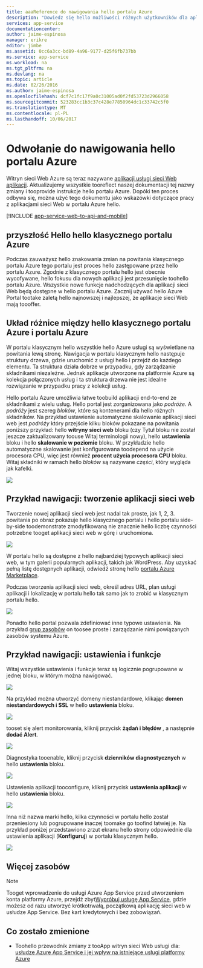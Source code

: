 ```yaml
---
title: aaaReference do nawigowania hello portalu Azure
description: "Dowiedz się hello możliwości różnych użytkowników dla aplikacji sieci Web usługi między hello portalu zarządzania i hello portalu Azure"
services: app-service
documentationcenter: 
author: jaime-espinosa
manager: erikre
editor: jimbe
ms.assetid: 0cc6a3cc-bd89-4a96-9177-d25f6fb737bb
ms.service: app-service
ms.workload: na
ms.tgt_pltfrm: na
ms.devlang: na
ms.topic: article
ms.date: 02/26/2016
ms.author: jaime-espinosa
ms.openlocfilehash: dcf7c1fc17f9a0c31005ad0f2fd53723d2966058
ms.sourcegitcommit: 523283cc1b3c37c428e77850964dc1c33742c5f0
ms.translationtype: MT
ms.contentlocale: pl-PL
ms.lasthandoff: 10/06/2017
---
```

# <a name="reference-for-navigating-hello-azure-portal"></a>Odwołanie do nawigowania hello portalu Azure
Witryn sieci Web Azure są teraz nazywane [aplikacji usługi sieci Web aplikacji](http://go.microsoft.com/fwlink/?LinkId=529714). Aktualizujemy wszystkie tooreflect naszej dokumentacji tej nazwy zmiany i tooprovide instrukcje hello portalu Azure. Dopóki ten proces odbywa się, można użyć tego dokumentu jako wskazówki dotyczące pracy z aplikacjami sieci Web w portalu Azure hello.

[!INCLUDE [app-service-web-to-api-and-mobile](../../includes/app-service-web-to-api-and-mobile.md)]

## <a name="hello-future-of-hello-azure-classic-portal"></a>przyszłość Hello hello klasycznego portalu Azure
Podczas zauważysz hello znakowania zmian na powitania klasycznego portalu Azure tego portalu jest proces hello zastępowane przez hello portalu Azure. Zgodnie z klasycznego portalu hello jest obecnie wycofywane, hello fokusu dla nowych aplikacji jest przesunięcie toohello portalu Azure. Wszystkie nowe funkcje nadchodzących dla aplikacji sieci Web będą dostępne w hello portalu Azure. Zacznij używać hello Azure Portal tootake zaletą hello najnowszej i najlepszej, że aplikacje sieci Web mają toooffer.

## <a name="layout-differences-between-hello-azure-classic-portal-and-azure-portal"></a>Układ różnice między hello klasycznego portalu Azure i portalu Azure
W portalu klasycznym hello wszystkie hello Azure usługi są wyświetlane na powitania lewą stronę. Nawigacja w portalu klasycznym hello następuje struktury drzewa, gdzie uruchomić z usługi hello i przejdź do każdego elementu. Ta struktura działa dobrze w przypadku, gdy zarządzanie składnikami niezależne. Jednak aplikacje utworzone na platformie Azure są kolekcja połączonych usług i ta struktura drzewa nie jest idealne rozwiązanie w przypadku pracy z kolekcji usług. 

Hello portalu Azure umożliwia łatwe toobuild aplikacji end-to-end ze składnikami z wielu usług. Hello portal jest zorganizowana jako *podróże*. A *podróży* jest szereg *bloków*, które są kontenerami dla hello różnych składników. Na przykład ustawienie automatyczne skalowanie aplikacji sieci web jest *podróży* który przejście kilku bloków pokazane na powitania poniższy przykład: hello **witryny sieci web** bloku (czy Tytuł bloku nie został jeszcze zaktualizowany toouse Witaj terminologii nowy), hello **ustawienia** bloku i hello **skalowanie w poziomie** bloku. W przykładzie hello automatyczne skalowanie jest konfigurowana toodepend na użycie procesora CPU, więc jest również **procent użycia procesora CPU** bloku. Witaj składniki w ramach hello *bloków* są nazywane *części*, który wygląda jak kafelki. 

![](./media/app-service-web-app-azure-portal/AutoScaling.png)

## <a name="navigation-example-create-a-web-app"></a>Przykład nawigacji: tworzenie aplikacji sieci web
Tworzenie nowej aplikacji sieci web jest nadal tak proste, jak 1, 2, 3. powitania po obraz pokazuje hello klasycznego portalu i hello portalu side-by-side toodemonstrate zmodyfikowaną nie znacznie hello liczbę czynności potrzebne tooget aplikacji sieci web w górę i uruchomiona. 

![](./media/app-service-web-app-azure-portal/CreateWebApp.png)

W portalu hello są dostępne z hello najbardziej typowych aplikacji sieci web, w tym galerii popularnych aplikacji, takich jak WordPress. Aby uzyskać pełną listę dostępnych aplikacji, odwiedź stronę hello [portalu Azure Marketplace].

Podczas tworzenia aplikacji sieci web, określ adres URL, plan usługi aplikacji i lokalizację w portalu hello tak samo jak to zrobić w klasycznym portalu hello. 

![](./media/app-service-web-app-azure-portal/CreateWebAppSettings.png)

Ponadto hello portal pozwala zdefiniować inne typowe ustawienia. Na przykład [grup zasobów](../azure-resource-manager/resource-group-overview.md) on toosee proste i zarządzanie nimi powiązanych zasobów systemu Azure. 

## <a name="navigation-example-settings-and-features"></a>Przykład nawigacji: ustawienia i funkcje
Witaj wszystkie ustawienia i funkcje teraz są logicznie pogrupowane w jednej bloku, w którym można nawigować.

![](./media/app-service-web-app-azure-portal/WebAppSettings.png)

Na przykład można utworzyć domeny niestandardowe, klikając **domen niestandardowych i SSL** w hello **ustawienia** bloku.

![](./media/app-service-web-app-azure-portal/ConfigureWebApp.png)

tooset się alert monitorowania, kliknij przycisk **żądań i błędów** , a następnie **dodać Alert**.

![](./media/app-service-web-app-azure-portal/Monitoring.png)

Diagnostyka tooenable, kliknij przycisk **dzienników diagnostycznych** w hello **ustawienia** bloku.

![](./media/app-service-web-app-azure-portal/Diagnostics.png)

Ustawienia aplikacji tooconfigure, kliknij przycisk **ustawienia aplikacji** w hello **ustawienia** bloku. 

![](./media/app-service-web-app-azure-portal/AppSettingsPreview.png)

Inna niż nazwa marki hello, kilka czynności w portalu hello został przeniesiony lub pogrupowane inaczej toomake go toofind łatwiej je. Na przykład poniżej przedstawiono zrzut ekranu hello strony odpowiednie dla ustawienia aplikacji (**Konfiguruj**) w portalu klasycznym hello.

![](./media/app-service-web-app-azure-portal/AppSettings.png)

## <a name="more-resources"></a>Więcej zasobów
[Azure Portal]: https://portal.azure.com
[portalu Azure Marketplace]: /marketplace/

> [!NOTE]
> Tooget wprowadzenie do usługi Azure App Service przed utworzeniem konta platformy Azure, przejdź zbyt[Wypróbuj usługę App Service](https://azure.microsoft.com/try/app-service/), gdzie możesz od razu utworzyć krótkotrwałą, początkową aplikację sieci web w usłudze App Service. Bez kart kredytowych i bez zobowiązań.
> 
> 

## <a name="whats-changed"></a>Co zostało zmienione
* Toohello przewodnik zmiany z tooApp witryn sieci Web usługi dla: [usłudze Azure App Service i jej wpływ na istniejące usługi platformy Azure](http://go.microsoft.com/fwlink/?LinkId=529714)


